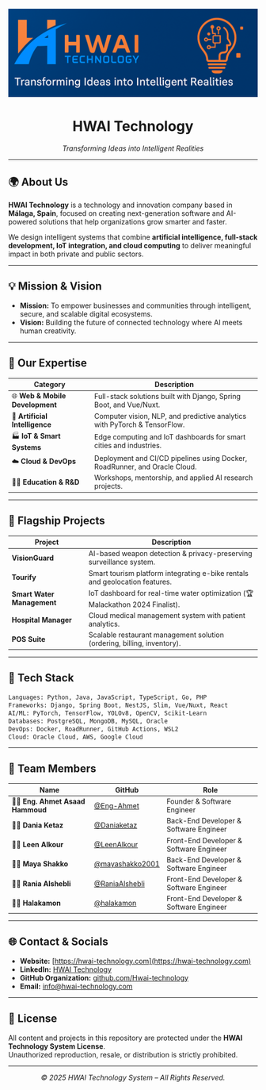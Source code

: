 <!-- =========================================================== -->
<!--                   HWAI Technology README                    -->
<!-- =========================================================== -->

<p align="center">
  <img src="./images/banner.png" alt="HWAI Technology Banner" width="900"/>
</p>

<h1 align="center">HWAI Technology</h1>

<p align="center">
  <em>Transforming Ideas into Intelligent Realities</em>
</p>

---

## 🌍 About Us

**HWAI Technology** is a technology and innovation company based in **Málaga, Spain**, focused on creating next-generation software and AI-powered solutions that help organizations grow smarter and faster.

We design intelligent systems that combine **artificial intelligence, full-stack development, IoT integration, and cloud computing** to deliver meaningful impact in both private and public sectors.

---

## 💡 Mission & Vision

- **Mission:** To empower businesses and communities through intelligent, secure, and scalable digital ecosystems.
- **Vision:** Building the future of connected technology where AI meets human creativity.

---

## 🧠 Our Expertise

| Category                        | Description                                                                |
| ------------------------------- | -------------------------------------------------------------------------- |
| 🌐 **Web & Mobile Development** | Full-stack solutions built with Django, Spring Boot, and Vue/Nuxt.         |
| 🤖 **Artificial Intelligence**  | Computer vision, NLP, and predictive analytics with PyTorch & TensorFlow.  |
| 🏭 **IoT & Smart Systems**      | Edge computing and IoT dashboards for smart cities and industries.         |
| ☁️ **Cloud & DevOps**           | Deployment and CI/CD pipelines using Docker, RoadRunner, and Oracle Cloud. |
| 🧑‍🏫 **Education & R&D**          | Workshops, mentorship, and applied AI research projects.                   |

---

## 🚀 Flagship Projects

| Project                    | Description                                                                    |
| -------------------------- | ------------------------------------------------------------------------------ |
| **VisionGuard**            | AI-based weapon detection & privacy-preserving surveillance system.            |
| **Tourify**                | Smart tourism platform integrating e-bike rentals and geolocation features.    |
| **Smart Water Management** | IoT dashboard for real-time water optimization (🏆 Malackathon 2024 Finalist). |
| **Hospital Manager**       | Cloud medical management system with patient analytics.                        |
| **POS Suite**              | Scalable restaurant management solution (ordering, billing, inventory).        |

---

## 🧩 Tech Stack

```text
Languages: Python, Java, JavaScript, TypeScript, Go, PHP
Frameworks: Django, Spring Boot, NestJS, Slim, Vue/Nuxt, React
AI/ML: PyTorch, TensorFlow, YOLOv8, OpenCV, Scikit-Learn
Databases: PostgreSQL, MongoDB, MySQL, Oracle
DevOps: Docker, RoadRunner, GitHub Actions, WSL2
Cloud: Oracle Cloud, AWS, Google Cloud
```

---

## 👥 Team Members

| Name                            | GitHub                                               | Role                                    |
| ------------------------------- | ---------------------------------------------------- | --------------------------------------- |
| 🧑‍💻 **Eng. Ahmet Asaad Hammoud** | [@Eng-Ahmet](https://github.com/Eng-Ahmet)           | Founder & Software Engineer             |
| 👩‍💻 **Dania Ketaz**              | [@Daniaketaz](https://github.com/Daniaketaz)         | Back-End Developer & Software Engineer  |
| 👩‍💻 **Leen Alkour**              | [@LeenAlkour](https://github.com/LeenAlkour)         | Front-End Developer & Software Engineer |
| 👩‍💻 **Maya Shakko**              | [@mayashakko2001](https://github.com/mayashakko2001) | Back-End Developer & Software Engineer  |
| 👩‍💻 **Rania Alshebli**           | [@RaniaAlshebli](https://github.com/RaniaAlshebli)   | Front-End Developer & Software Engineer |
| 👩‍💻 **Halakamon**                | [@halakamon](https://github.com/halakamon)           | Front-End Developer & Software Engineer |

---

## 🌐 Contact & Socials

- **Website:** [https://hwai-technology.com](https://hwai-technology.com)
- **LinkedIn:** [HWAI Technology](https://www.linkedin.com/company/hwai-technology)
- **GitHub Organization:** [github.com/Hwai-technology](https://github.com/Hwai-technology)
- **Email:** [info@hwai-technology.com](mailto:info@hwai-technology.com)

---

## 📜 License

All content and projects in this repository are protected under the **HWAI Technology System License**.  
Unauthorized reproduction, resale, or distribution is strictly prohibited.

---

<p align="center">
  <em>© 2025 HWAI Technology System – All Rights Reserved.</em>
</p>
